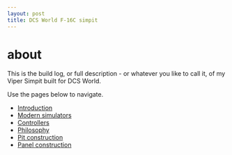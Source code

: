 ```yaml
---
layout: post
title: DCS World F-16C simpit
---
```


# about

This is the build log, or full description - or whatever you like to call it, of my Viper Simpit built for DCS World.

Use the pages below to navigate.


* [Introduction](./articles/intro.html)
* [Modern simulators](./articles/back.html)
* [Controllers](./articles/controllers.md)
* [Philosophy](./articles/methodology.md)
* [Pit construction](./articles/pitframe.md)
* [Panel construction](./articles/panels.md)
